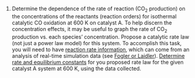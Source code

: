 

1. Determine the dependence of the rate of reaction (CO<sub>2</sub> production) on the concentrations of the reactants (reaction orders) for isothermal catalytic CO oxidation at 600 K on catalyst A.  To help discern the concentration effects, it may be useful to graph the rate of CO<sub>2</sub> production vs. each species’ concentration. Propose a catalytic rate law (not just a power law model) for this system.  To accomplish this task, you will need to have [reaction rate information](<../Background/Determination of Rate Law Parameters>), which can come from an analysis of real-time simulation data (see [Fogler or Laidler](../References)).  [Determine rate and equilibrium constants](<../Background/Determination of Rate Law Parameters>) for you proposed rate law for the given catalyst A system at 600 K, using the data collected.
